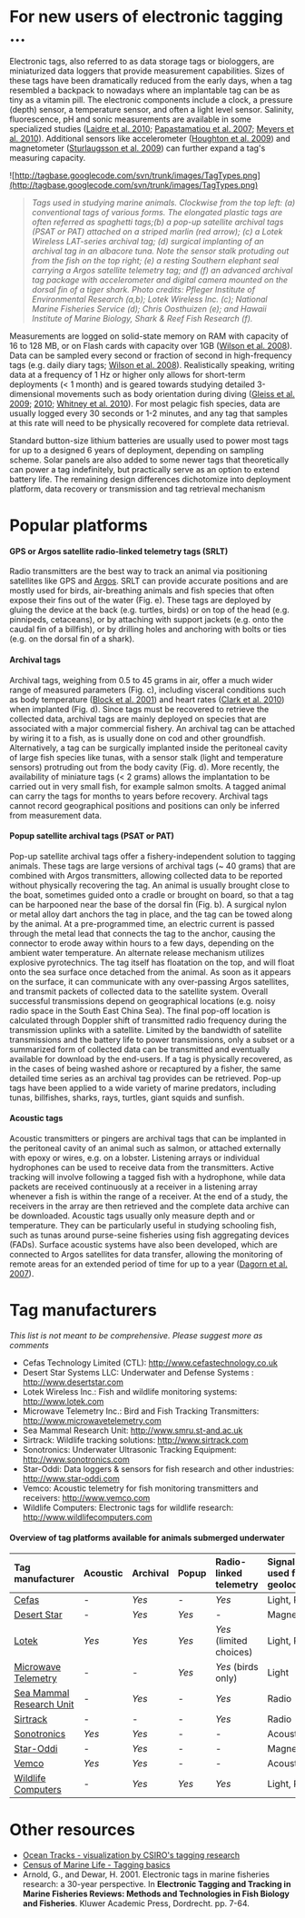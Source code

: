 

# For new users of electronic tagging ... #

Electronic tags, also referred to as data storage tags or biologgers, are miniaturized data loggers that provide measurement capabilities. Sizes of these tags have been dramatically reduced from the early days, when a tag resembled a backpack to nowadays where an implantable tag can be as tiny as a vitamin pill. The electronic components include a clock, a pressure (depth) sensor, a temperature sensor, and often a light level sensor. Salinity, fluorescence, pH and sonic measurements are available in some specialized studies ([Laidre et al. 2010](http://www.informaworld.com/smpp/content~content=a924373410~db=all); [Papastamatiou et al. 2007](http://journals.cambridge.org/abstract_S099074400800003X); [Meyers et al. 2010](http://www.springerlink.com/content/a524378202138363/abstract/)). Additional sensors like accelerometer ([Houghton et al. 2009](http://www.springerlink.com/content/h0m753m7581u113x/)) and magnetometer ([Sturlaugsson et al. 2009](http://www.star-oddi.com/resources/Files/Sturlaugsson-et-al-ICES-09_revised.pdf)) can further expand a tag's measuring capacity.

![http://tagbase.googlecode.com/svn/trunk/images/TagTypes.png](http://tagbase.googlecode.com/svn/trunk/images/TagTypes.png)

> _Tags used in studying marine animals. Clockwise from the top left: (a) conventional tags of various forms. The elongated plastic tags are often referred as spaghetti tags;(b) a pop-up satellite archival tags (PSAT or PAT) attached on a striped marlin (red arrow); (c) a Lotek Wireless LAT-series archival tag; (d) surgical implanting of an archival tag in an albacore tuna. Note the sensor stalk protuding out from the fish on the top right; (e) a resting Southern elephant seal carrying a Argos satellite telemetry tag; and (f) an advanced archival tag package with accelerometer and digital camera mounted on the dorsal fin of a tiger shark. Photo credits: Pfleger Institute of Environmental Research (a,b); Lotek Wireless Inc. (c); National Marine Fisheries Service (d); Chris Oosthuizen (e); and Hawaii Institute of Marine Biology, Shark & Reef Fish Research (f)._

Measurements are logged on solid-state memory on RAM with capacity of 16 to 128 MB, or on Flash cards with capacity over 1GB ([Wilson et al. 2008](http://www.int-res.com/articles/esr2007/3/n003pp12.pdf)). Data can be sampled every second or fraction of second in high-frequency tags (e.g. daily diary tags; [Wilson et al. 2008](http://www.int-res.com/articles/esr2007/3/n003pp12.pdf)). Realistically speaking, writing data at a frequency of 1 Hz or higher only allows for short-term deployments (< 1 month) and is geared towards studying detailed 3-dimensional movements such as body orientation during diving ([Gleiss et al. 2009](http://www.springerlink.com/content/x3310qvq5257610h/); [2010](http://onlinelibrary.wiley.com/doi/10.1111/j.1365-2435.2010.01801.x/abstract); [Whitney et al. 2010](http://www.int-res.com/abstracts/esr/v10/p71-82/)). For most pelagic fish species, data are usually logged every 30 seconds or 1-2 minutes, and any tag that samples at this rate will need to be physically recovered for complete data retrieval.

Standard button-size lithium batteries are usually used to power most tags for up to a designed 6 years of deployment, depending on sampling scheme. Solar panels are also added to some newer tags that theoretically can power a tag indefinitely, but practically serve as an option to extend battery life. The remaining design differences dichotomize into deployment platform, data recovery or transmission and tag retrieval mechanism

# Popular platforms #

#### GPS or Argos satellite radio-linked telemetry tags (SRLT) ####

Radio transmitters are the best way to track an animal via positioning satellites like GPS and [Argos](http://www.argos-system.org/). SRLT can provide accurate positions and are mostly used for birds, air-breathing animals and fish species that often expose their fins out of the water (Fig. e). These tags are deployed by gluing the device at the back (e.g. turtles, birds) or on top of the head (e.g. pinnipeds, cetaceans), or by attaching with support jackets (e.g. onto the caudal fin of a billfish), or by drilling holes and anchoring with bolts or ties (e.g. on the dorsal fin of a shark).

#### Archival tags ####

Archival tags, weighing from 0.5 to 45 grams in air, offer a much wider range of measured parameters (Fig. c), including visceral conditions such as body temperature ([Block et al. 2001](http://www.sciencemag.org/content/293/5533/1310.abstract)) and heart rates ([Clark et al. 2010](http://www.springerlink.com/content/g31237h57x056h34/abstract/)) when implanted (Fig. d). Since tags must be recovered to retrieve the collected data, archival tags are mainly deployed on species that are associated with a major commercial fishery. An archival tag can be attached by wiring it to a fish, as is usually done on cod and other groundfish. Alternatively, a tag can be surgically implanted inside the peritoneal cavity of large fish species like tunas, with a sensor stalk (light and temperature sensors) protruding out from the body cavity (Fig. d). More recently, the availability of miniature tags (< 2 grams) allows the implantation to be carried out in very small fish, for example salmon smolts. A tagged animal can carry the tags for months to years before recovery. Archival tags cannot record geographical positions and positions can only be inferred from measurement data.

#### Popup satellite archival tags (PSAT or PAT) ####
Pop-up satellite archival tags offer a fishery-independent solution to tagging animals. These tags are large versions of archival tags (~ 40 grams) that are combined with Argos transmitters, allowing collected data to be reported without physically recovering the tag. An animal is usually brought close to the boat, sometimes guided onto a cradle or brought on board, so that a tag can be harpooned near the base of the dorsal fin (Fig. b). A surgical nylon or metal alloy dart anchors the tag in place, and the tag can be towed along by the animal. At a pre-programmed time, an electric current is passed through the metal lead that connects the tag to the anchor, causing the connector to erode away within hours to a few days, depending on the ambient water temperature. An alternate release mechanism utilizes explosive pyrotechnics. The tag itself has floatation on the top, and will float onto the sea surface once detached from the animal. As soon as it appears on the surface, it can communicate with any over-passing Argos satellites, and transmit packets of collected data to the satellite system. Overall successful transmissions depend on geographical locations (e.g. noisy radio space in the South East China Sea). The final pop-off location is calculated through Doppler shift of transmitted radio frequency during the transmission uplinks with a satellite. Limited by the bandwidth of satellite transmissions and the battery life to power transmissions, only a subset or a summarized form of collected data can be transmitted and eventually available for download by the end-users. If a tag is physically recovered, as in the cases of being washed ashore or recaptured by a fisher, the same detailed time series as an archival tag provides can be retrieved. Pop-up tags have been applied to a wide variety of marine predators, including tunas, billfishes, sharks, rays, turtles, giant squids and sunfish.

#### Acoustic tags ####

Acoustic transmitters or pingers are archival tags that can be implanted in the peritoneal cavity of an animal such as salmon, or attached externally with epoxy or wires, e.g. on a lobster. Listening arrays or individual hydrophones can be used to receive data from the transmitters. Active tracking will involve following a tagged fish with a hydrophone, while data packets are received continuously at a receiver in a listening array whenever a fish is within the range of a receiver. At the end of a study, the receivers in the array are then retrieved and the complete data archive can be downloaded. Acoustic tags usually only measure depth and or temperature. They can be particularly useful in studying schooling fish, such as tunas around purse-seine fisheries using fish aggregating devices (FADs). Surface acoustic systems have also been developed, which are connected to Argos satellites for data transfer, allowing the monitoring of remote areas for an extended period of time for up to a year ([Dagorn et al. 2007](http://www.springerlink.com/content/h0q30607183x8005/abstract/)).

# Tag manufacturers #
_This list is not meant to be comprehensive. Please suggest more as comments_

  * Cefas Technology Limited (CTL): http://www.cefastechnology.co.uk
  * Desert Star Systems LLC: Underwater and Defense Systems : http://www.desertstar.com
  * Lotek Wireless Inc.: Fish and wildlife monitoring systems: http://www.lotek.com
  * Microwave Telemetry Inc.: Bird and Fish Tracking Transmitters: http://www.microwavetelemetry.com
  * Sea Mammal Research Unit: http://www.smru.st-and.ac.uk
  * Sirtrack: Wildlife tracking solutions: http://www.sirtrack.com
  * Sonotronics: Underwater Ultrasonic Tracking Equipment: http://www.sonotronics.com
  * Star-Oddi: Data loggers & sensors for fish research and other industries: http://www.star-oddi.com
  * Vemco: Acoustic telemetry for fish monitoring transmitters and receivers: http://www.vemco.com
  * Wildlife Computers: Electronic tags for wildlife research: http://www.wildlifecomputers.com

#### Overview of tag platforms available for animals submerged underwater ####
| **Tag manufacturer** | **Acoustic** | **Archival** | **Popup** | **Radio-linked telemetry** | **Signals used for geolocation**|
|:---------------------|:-------------|:-------------|:----------|:---------------------------|:--------------------------------|
| [Cefas](http://www.cefastechnology.co.uk) | - | _Yes_ | - | _Yes_ | Light, Radio |
| [Desert Star](http://www.desertstar.com) | - | _Yes_ | _Yes_ | - | Magnetic |
| [Lotek](http://www.lotek.com) | _Yes_ | _Yes_ | _Yes_ | _Yes_ (limited choices) | Light, Radio |
| [Microwave Telemetry](http://www.microwavetelemetry.com) | - | - | _Yes_ | _Yes_ (birds only) | Light |
| [Sea Mammal Research Unit](http://www.smru.st-and.ac.uk) | - | _Yes_ | - | _Yes_ | Radio |
| [Sirtrack](http://www.sirtrack.com) | - | - | - | _Yes_ | Radio |
| [Sonotronics](http://www.sonotronics.com) | _Yes_ | _Yes_ | - | - | Acoustic |
| [Star-Oddi](http://www.star-oddi.com) | - | _Yes_ | - | - | Magnetic |
| [Vemco](http://www.vemco.com) | _Yes_ | _Yes_ | - | - | Acoustic |
| [Wildlife Computers](http://www.wildlifecomputers.com) | - | _Yes_ | _Yes_ | _Yes_ | Light, Radio |


# Other resources #

  * [Ocean Tracks - visualization by CSIRO's tagging research](http://www.oceantracks.csiro.au/thetags.html)
  * [Census of Marine Life - Tagging basics](http://www.coml.org/comlfiles/scor/SCOR-tagging.pdf)
  * Arnold, G., and Dewar, H. 2001. Electronic tags in marine fisheries research: a 30-year perspective. In **Electronic Tagging and Tracking in Marine Fisheries Reviews: Methods and Technologies in Fish Biology and Fisheries**. Kluwer Academic Press, Dordrecht. pp. 7-64.